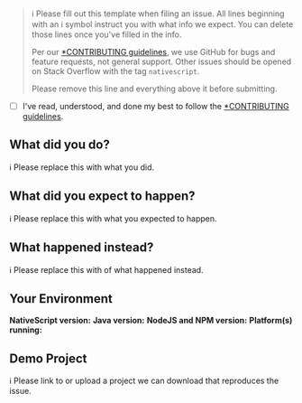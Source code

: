 > ℹ Please fill out this template when filing an issue.
> All lines beginning with an ℹ symbol instruct you with what info we expect. You can delete those lines once you've filled in the info.
>
> Per our [*CONTRIBUTING guidelines](https://github.com/hypery2k/nativescript-fabric/master/CONTRIBUTING.md), we use GitHub for
> bugs and feature requests, not general support. Other issues should be opened on Stack Overflow with the tag `nativescript`.
>
> Please remove this line and everything above it before submitting.

* [ ] I've read, understood, and done my best to follow the [*CONTRIBUTING guidelines](https://github.com/hypery2k/nativescript-fabric/master/CONTRIBUTING.md).

## What did you do?

ℹ Please replace this with what you did.  

## What did you expect to happen?

ℹ Please replace this with what you expected to happen.  

## What happened instead?

ℹ Please replace this with of what happened instead.  

## Your Environment

**NativeScript version:**
**Java version:**
**NodeJS and NPM version:**
**Platform(s) running:**

## Demo Project

ℹ Please link to or upload a project we can download that reproduces the issue.
